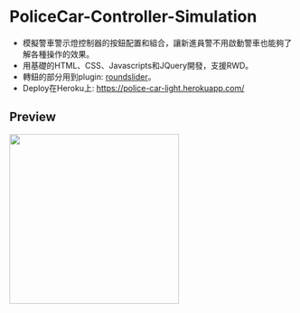 # PoliceCar-Controller-Simulation

- 模擬警車警示燈控制器的按鈕配置和組合，讓新進員警不用啟動警車也能夠了解各種操作的效果。
- 用基礎的HTML、CSS、Javascripts和JQuery開發，支援RWD。
- 轉鈕的部分用到plugin: [roundslider](http://roundsliderui.com/)。 
- Deploy在Heroku上: https://police-car-light.herokuapp.com/

## Preview
<img src="https://i.imgur.com/mJVwD42.png" width="300" />

